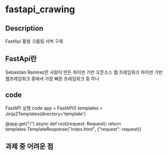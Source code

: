 # fastapi_crawing


## Description
FastApi 활용 크롤링 서버 구축
 
## FastApi란
Sebastián Ramírez란 사람이 만든 파이썬 기반 오픈소스 웹 프레임워크
파이썬 기반 웹프레임워크 중에서 가장 빠른 프레임워크 중 하나

## code
FastAPi 실행 code
 app = FastAPI()
 templates = Jinja2Templates(directory='template')

 @app.get("/")
 async def root(request: Request):
     return templates.TemplateResponse("index.html", {"request": request})
        


## 과제 중 어려운 점
